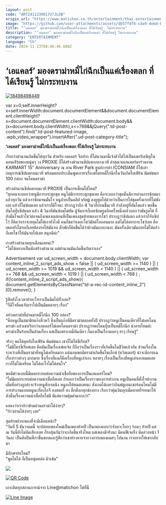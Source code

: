 ```yaml
---
layout: post
code: "ART2411230817V7JLOB"
origin_url: "https://www.matichon.co.th/entertainment/thai-entertainment/news_4915885"
image: "https://github.com/user-attachments/assets/db57fdf8-cda9-4ebd-bb49-da62084e8641"
title: "‘เอแคลร์’ มองดราม่าหมี่ไก่ฉีกเป็นแค่เรื่องตลก ที่ได้เรียนรู้  ไม่กระทบงาน"
description: "‘เอแคลร์’ มองดราม่าหมี่ไก่ฉีกเป็นแค่เรื่องตลก ที่ได้เรียนรู้ ไม่กระทบงาน"
category: "ENTERTAINMENT"
language: "th"
date: 2024-11-23T08:46:46.608Z
---
```


# ‘เอแคลร์’ มองดราม่าหมี่ไก่ฉีกเป็นแค่เรื่องตลก ที่ได้เรียนรู้  ไม่กระทบงาน

[![](https://www.matichon.co.th/wp-content/uploads/2024/11/18498498449.jpg "18498498449")](https://www.matichon.co.th/wp-content/uploads/2024/11/18498498449.jpg)

var x=0;self.innerHeight?x=self.innerWidth:document.documentElement&&document.documentElement.clientHeight?x=document.documentElement.clientWidth:document.body&&(x=document.body.clientWidth),x<=768&&jQuery(".td-post-content").find(".td-post-featured-image, .wpb\_video\_wrapper").insertAfter(".ud-post-category-title");

**‘เอแคลร์’ มองดราม่าหมี่ไก่ฉีกเป็นแค่เรื่องตลก ที่ได้เรียนรู้ ไม่กระทบงาน**

เรียกว่าตำนานเกิดขึ้นได้ทุกวัน สำหรับ เอแคลร์ จือปาก ที่ไม่นานมานี้เจ้าตัวได้ไปเป็นแขกรับเชิญในคอนเสิร์ตของหนุ่มๆ วง PROXIE ก็ได้สร้างตำนานซิปแตกกลางเวที ล่าสุดเจอเอแคลร์มาร่วมงาน KARMART 15″ Anniversary ณ ลาน River Park ศูนย์การค้า ICONSIAM ก็ได้เล่าเหตุการณ์ซิปแตกบนเวที พร้อมตอบประเด็นพูดเอาฮาเรื่องขโมยหมี่ไก่ฉีกในวันเกิดใบเฟิร์น พิมพ์ชนก 100 กล่อง จนโดนดราม่า

สร้างตำนานซิปแตกบนเวที PROXIE เป็นการเตี๊ยมใช่ไหม?  
“ทุกคนจะบอกว่าหนูมีการกระตุกชุด หนูไม่มีการกระตุกชุดเลย คือจะบอกว่าชุดนั้นมีการผ่านการซ้อมมาแล้วทุกวัน แล้วเราซ้อมจนมั่นใจ หนูถ่ายเป็นคลิป vlog ลงยูทูบไปด้วยว่าเป็นการใส่ชุดครั้งแรกที่ไม่พังเลย แล้วก็ไม่ซ่อมเลย แล้วเราก็ดีใจนะ ปรากฏว่าอีก 4 วินาทีก่อนขึ้นเวที กำลังอยู่ที่บันไดแล้ว พอขึ้นบันไดปุ๊บซิปแตก แล้ว 4 วินาทีมันซ่อมไม่ทัน ผู้จัดการก็เลยซ้อมรูดอีกครั้งหนึ่งแล้วบอกว่ามันรูดได้ ก็ยังมั่นใจแล้วโชว์ต่อจนถึงเพลงเมล่อนที่เป็นเพลงสุดท้ายของการโชว์ ปรากฏว่าซิปแตก แล้วเราก็จับซิปไว้ ก็คิดว่าเราจะหยุดไม่ได้เอายังไงดี คนก็ชมว่าเดอะโชว์มัสต์โกออนมาก แต่ไม่ได้อยากจะโชว์เลย คือเพลงยังไม่จบก็เลยต้องรอให้มันจบ สักพักก็คิดขึ้นได้ว่าช่างมันเถอะเนอะ มันครั้งเดียวมันถอยไม่ได้แล้ว ก็เลยโชว์ให้มันจบไปเลย สนุกดีค่ะ”

เราสร้างตำนานทุกเดือนเลยนะ?  
“ไม่ได้อยากเป็นนักสร้างตำนาน แต่ตำนานมันเกิดขึ้นกับเราเอง”

Advertisement var ud\_screen\_width = document.body.clientWidth; var content\_inline\_2\_script\_ads\_show = false || ( ud\_screen\_width >= 1140 ) || ( ud\_screen\_width >= 1019 && ud\_screen\_width < 1140 ) || ( ud\_screen\_width >= 768 && ud\_screen\_width < 1019 ) || ( ud\_screen\_width < 768 ) ; if(!content\_inline\_2\_script\_ads\_show){ document.getElementsByClassName("td-a-rec-id-content\_inline\_2")\[0\].remove(); }

รู้สึกยังไงเวลาทำอะไรเราเป็นมีมไปทั่วเลย?  
“ก็ดีใจที่คนจับเราไปเป็นมีมหลายๆ เรื่อง”

อย่างดราม่าที่ผ่านมาหมี่ไก่ฉีก 100 กล่อง?  
“คือหนูเป็นสมาชิกแก๊งหิ้วหวี ซึ่งเป็นแก๊งที่มีดราม่าตลอดทั้งปี ปรากฏว่าหนูเป็นคนเดียวที่ไม่เคยโดนดราม่า แล้วเขาเรียกว่าเอแคลร์ไม่เคยโดนดราม่า ปรากฏว่าพอโดนปุ๊บเป็นหมี่ไก่ฉีก น่าอายไหมล่ะ ดราม่าเป็นร้อยเป็นล้านเรื่อง แต่เป็นเพราะหมี่อันเดียว ก็มองเป็นเรื่องตลกๆ ฮาๆ เรียนรู้”

จริงๆ พอได้คุยกับใบเฟิร์น พิมพ์ชนก เขาก็ไม่ได้ซีเรียส?  
“ไม่มีใครซีเรียสเลย คือมันเป็นเรื่องเพ้อเจ้อ ก็ถือว่าเป็นเรื่องราวที่เกิดขึ้นในชีวิตแล้วกัน ส่วนเรื่องในระหว่างที่เป็นดราม่าที่หนูไม่เครียดมาก แน่นอนพอมีดราม่าเกิดขึ้นในเอ็กซ์ (ทวิตเตอร์) น่าจะมีการแฉเรื่องราวต่างๆ มากมาย ซึ่งเรื่องที่แฉก็คือเรื่องที่หนูเล่าเอง หลายๆ เรื่องเป็นเรื่องที่หนูเล่าเองหมดเลย เราก็ไม่ได้เครียด ไม่ได้อะไรไม่ได้สนใจ”

พอมีข่าวแบบนี้มีผลกระทบต่อความน่าเชื่อถือของการเป็นเอแคลร์ไหม?  
“ไม่มีผลกระทบต่อความน่าเชื่อถือเลย ถ้าบอกว่าเป็นเรื่องราวของการทำงาน หนูเป็นคนที่ตั้งใจทำงานเต็มที่อย่างลูกค้าจะจ้างหนูสักเรตนึง หนูลงให้หมดเลยนะ สังเกตได้เลยว่าอินฟลูเอนเซอร์คนไหนไม่มีการทำงานแบบหนูนะที่ลงไอจี ลงสตอรี่ ลง ติ๊กต็อกทุกช่องทาง เรียกว่าคุ้มเงินทุกเม็ดบาทที่จ่ายมาให้ ดังนั้นเรื่องความน่าเชื่อถือไม่มี มีแต่ความคุ้มค่ามากกว่า”

แสดงว่าเราก้าวข้ามผ่านดราม่าได้ง่ายๆ?  
“ก้าวผ่านได้ง่ายๆ เลย”

สุดท้ายฝากเพลงที่จะมีเดือนหน้า?  
“วันที่ 5 ธันวาคมนี้ จะปล่อยเพลงใหม่เป็นเพลงท้ายปี เป็นเพลงแบบว่าจังหวะโยกๆ ร่อนๆ ท้ายปี แต่ ณ วันนี้ยังไม่อัดเสียงเลย ก็รอลุ้นกันว่าจะเกิดขึ้นจริงไหม แต่เพลงมีจริงนะ มีคนฟีเจอริ่ง นัดล่วงหน้า 1 วันละ เป็นศิลปินที่เราชื่นชอบและรู้สึกว่าเขาห่างหายจากวงการเพลงแมสๆ ไปนาน เราอยากให้เขากลับมา

มีอักษรย่อไหม?  
“พูดไม่ได้ ก็เป็นหนุ่มหล่อ ผิวเข้ม”

![](https://www.matichon.co.th/wp-content/uploads/2024/11/Screenshot-2024-11-23-145424_0-1024x503.png)

[![QR Code](https://www.matichon.co.th/wp-content/uploads/2023/07/wob1371z.jpg)](https://lin.ee/ht0nDxX)

เกาะติดทุกสถานการณ์จาก Line@matichon ได้ที่นี่

[![Line Image](https://www.matichon.co.th/wp-content/uploads/2023/07/th.png)](https://lin.ee/ht0nDxX)